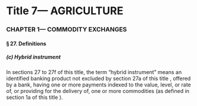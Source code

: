 
# Title 7— AGRICULTURE
### CHAPTER 1— COMMODITY EXCHANGES
#### § 27. Definitions
##### (c) Hybrid instrument

In sections 27 to 27f of this title, the term “hybrid instrument” means an identified banking product not excluded by section 27a of this title , offered by a bank, having one or more payments indexed to the value, level, or rate of, or providing for the delivery of, one or more commodities (as defined in section 1a of this title ).

